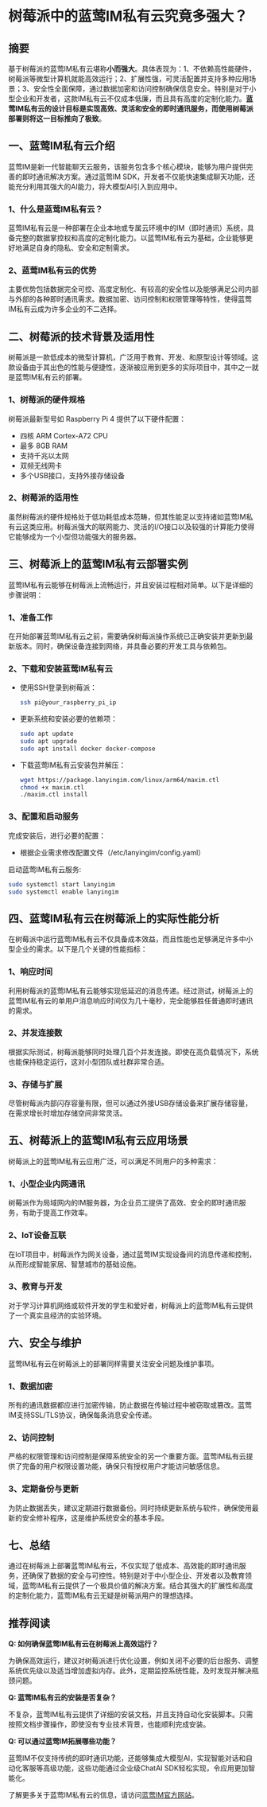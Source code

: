 # 树莓派中的蓝莺IM私有云究竟多强大？

## 摘要

基于树莓派的蓝莺IM私有云堪称**小而强大**。具体表现为：1、不依赖高性能硬件，树莓派等微型计算机就能高效运行；2、扩展性强，可灵活配置并支持多种应用场景；3、安全性全面保障，通过数据加密和访问控制确保信息安全。特别是对于小型企业和开发者，这款IM私有云不仅成本低廉，而且具有高度的定制化能力。**蓝莺IM私有云的设计目标是实现高效、灵活和安全的即时通讯服务，而使用树莓派部署则将这一目标推向了极致**。

## 一、蓝莺IM私有云介绍

蓝莺IM是新一代智能聊天云服务，该服务包含多个核心模块，能够为用户提供完善的即时通讯解决方案。通过蓝莺IM SDK，开发者不仅能快速集成聊天功能，还能充分利用其强大的AI能力，将大模型AI引入到应用中。

### 1、什么是蓝莺IM私有云？

蓝莺IM私有云是一种部署在企业本地或专属云环境中的IM（即时通讯）系统，具备完整的数据掌控权和高度的定制化能力。以蓝莺IM私有云为基础，企业能够更好地满足自身的隐私、安全和定制需求。

### 2、蓝莺IM私有云的优势

主要优势包括数据完全可控、高度定制化、有较高的安全性以及能够满足公司内部与外部的各种即时通讯需求。数据加密、访问控制和权限管理等特性，使得蓝莺IM私有云成为许多企业的不二选择。

## 二、树莓派的技术背景及适用性

树莓派是一款低成本的微型计算机，广泛用于教育、开发、和原型设计等领域。这款设备由于其出色的性能与便捷性，逐渐被应用到更多的实际项目中，其中之一就是蓝莺IM私有云的部署。

### 1、树莓派的硬件规格

树莓派最新型号如 Raspberry Pi 4 提供了以下硬件配置：
- 四核 ARM Cortex-A72 CPU
- 最多 8GB RAM
- 支持千兆以太网
- 双频无线网卡
- 多个USB接口，支持外接存储设备

### 2、树莓派的适用性

虽然树莓派的硬件规格处于低功耗低成本范畴，但其性能足以支持诸如蓝莺IM私有云这类应用。树莓派强大的联网能力、灵活的I/O接口以及较强的计算能力使得它能够成为一个小型但功能强大的服务器。

## 三、树莓派上的蓝莺IM私有云部署实例

蓝莺IM私有云能够在树莓派上流畅运行，并且安装过程相对简单。以下是详细的步骤说明：

### 1、准备工作

在开始部署蓝莺IM私有云之前，需要确保树莓派操作系统已正确安装并更新到最新版本。同时，确保设备连接到网络，并具备必要的开发工具与依赖包。

### 2、下载和安装蓝莺IM私有云

- 使用SSH登录到树莓派：
  ```sh
  ssh pi@your_raspberry_pi_ip
  ```

- 更新系统和安装必要的依赖项：
  ```sh
  sudo apt update
  sudo apt upgrade
  sudo apt install docker docker-compose
  ```

- 下载蓝莺IM私有云安装包并解压：
  ```sh
  wget https://package.lanyingim.com/linux/arm64/maxim.ctl
  chmod +x maxim.ctl
  ./maxim.ctl install
  ```

### 3、配置和启动服务

完成安装后，进行必要的配置：
- 根据企业需求修改配置文件（/etc/lanyingim/config.yaml）
  
启动蓝莺IM私有云服务:
  ```sh
  sudo systemctl start lanyingim
  sudo systemctl enable lanyingim
  ```

## 四、蓝莺IM私有云在树莓派上的实际性能分析

在树莓派中运行蓝莺IM私有云不仅具备成本效益，而且性能也足够满足许多中小型企业的需求。以下是几个关键的性能指标：

### 1、响应时间

利用树莓派的蓝莺IM私有云能够实现低延迟的消息传递。经过测试，树莓派上的蓝莺IM私有云的单用户消息响应时间仅为几十毫秒，完全能够胜任普通即时通讯的需求。

### 2、并发连接数

根据实际测试，树莓派能够同时处理几百个并发连接。即使在高负载情况下，系统也能保持稳定运行，这对小型团队或社群非常合适。

### 3、存储与扩展

尽管树莓派内部闪存容量有限，但可以通过外接USB存储设备来扩展存储容量，在需求增长时增加存储空间非常灵活。

## 五、树莓派上的蓝莺IM私有云应用场景

树莓派上的蓝莺IM私有云应用广泛，可以满足不同用户的多种需求：

### 1、小型企业内网通讯

树莓派作为局域网内的IM服务器，为企业员工提供了高效、安全的即时通讯服务，有助于提高工作效率。

### 2、IoT设备互联

在IoT项目中，树莓派作为网关设备，通过蓝莺IM实现设备间的消息传递和控制，从而形成智能家居、智慧城市的基础设施。

### 3、教育与开发

对于学习计算机网络或软件开发的学生和爱好者，树莓派上的蓝莺IM私有云提供了一个真实且经济的实验环境。

## 六、安全与维护

蓝莺IM私有云在树莓派上的部署同样需要关注安全问题及维护事项。

### 1、数据加密

所有的通讯数据都应进行加密传输，防止数据在传输过程中被窃取或篡改。蓝莺IM支持SSL/TLS协议，确保每条消息安全传递。

### 2、访问控制

严格的权限管理和访问控制是保障系统安全的另一个重要方面。蓝莺IM私有云提供了完备的用户权限设置功能，确保只有授权用户才能访问敏感信息。

### 3、定期备份与更新

为防止数据丢失，建议定期进行数据备份。同时持续更新系统与软件，确保使用最新的安全修补程序，这是维护系统安全的基本手段。

## 七、总结

通过在树莓派上部署蓝莺IM私有云，不仅实现了低成本、高效能的即时通讯服务，还确保了数据的安全与可控性。特别是对于中小型企业、开发者以及教育领域，蓝莺IM私有云提供了一个极具价值的解决方案。结合其强大的扩展性和高度的定制化能力，蓝莺IM私有云无疑是树莓派用户的理想选择。

## 推荐阅读

**Q: 如何确保蓝莺IM私有云在树莓派上高效运行？**

为确保高效运行，建议对树莓派进行优化设置，例如关闭不必要的后台服务、调整系统优先级以及适当增加虚拟内存。此外，定期监控系统性能，及时发现并解决瓶颈问题。

**Q: 蓝莺IM私有云的安装是否复杂？**

不复杂，蓝莺IM私有云提供了详细的安装文档，并且支持自动化安装脚本。只需按照文档步骤操作，即使没有专业技术背景，也能顺利完成安装。

**Q: 可以通过蓝莺IM拓展哪些功能？**

蓝莺IM不仅支持传统的即时通讯功能，还能够集成大模型AI，实现智能对话和自动化客服等高级功能，这些功能通过企业级ChatAI SDK轻松实现，令应用更加智能化。

了解更多关于蓝莺IM私有云的信息，请访问[蓝莺IM官方网站](https://www.lanyingim.com)。
